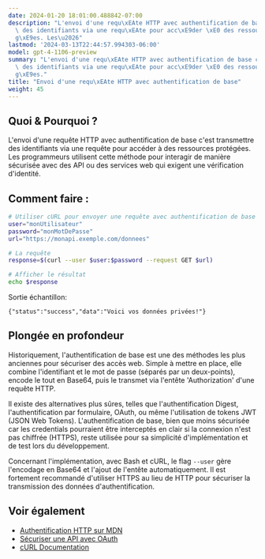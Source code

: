 ```yaml
---
date: 2024-01-20 18:01:00.488842-07:00
description: "L'envoi d'une requ\xEAte HTTP avec authentification de base c'est transmettre\
  \ des identifiants via une requ\xEAte pour acc\xE9der \xE0 des ressources prot\xE9\
  g\xE9es. Les\u2026"
lastmod: '2024-03-13T22:44:57.994303-06:00'
model: gpt-4-1106-preview
summary: "L'envoi d'une requ\xEAte HTTP avec authentification de base c'est transmettre\
  \ des identifiants via une requ\xEAte pour acc\xE9der \xE0 des ressources prot\xE9\
  g\xE9es."
title: "Envoi d'une requ\xEAte HTTP avec authentification de base"
weight: 45
---
```


## Quoi & Pourquoi ?
L'envoi d'une requête HTTP avec authentification de base c'est transmettre des identifiants via une requête pour accéder à des ressources protégées. Les programmeurs utilisent cette méthode pour interagir de manière sécurisée avec des API ou des services web qui exigent une vérification d'identité.

## Comment faire :
```Bash
# Utiliser cURL pour envoyer une requête avec authentification de base
user="monUtilisateur"
password="monMotDePasse"
url="https://monapi.exemple.com/donnees"

# La requête
response=$(curl --user $user:$password --request GET $url)

# Afficher le résultat
echo $response
```
Sortie échantillon:
```
{"status":"success","data":"Voici vos données privées!"}
```

## Plongée en profondeur
Historiquement, l'authentification de base est une des méthodes les plus anciennes pour sécuriser des accès web. Simple à mettre en place, elle combine l'identifiant et le mot de passe (séparés par un deux-points), encode le tout en Base64, puis le transmet via l'entête 'Authorization' d'une requête HTTP.

Il existe des alternatives plus sûres, telles que l'authentification Digest, l'authentification par formulaire, OAuth, ou même l'utilisation de tokens JWT (JSON Web Tokens). L'authentification de base, bien que moins sécurisée car les credentials pourraient être interceptés en clair si la connexion n'est pas chiffrée (HTTPS), reste utilisée pour sa simplicité d'implémentation et de test lors du développement.

Concernant l'implémentation, avec Bash et cURL, le flag `--user` gère l'encodage en Base64 et l'ajout de l'entête automatiquement. Il est fortement recommandé d'utiliser HTTPS au lieu de HTTP pour sécuriser la transmission des données d'authentification.

## Voir également
- [Authentification HTTP sur MDN](https://developer.mozilla.org/fr/docs/Web/HTTP/Authentication)
- [Sécuriser une API avec OAuth](https://oauth.net/2/)
- [cURL Documentation](https://curl.se/docs/)
